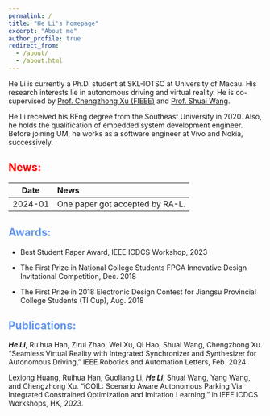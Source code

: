 ```yaml
---
permalink: /
title: "He Li's homepage"
excerpt: "About me"
author_profile: true
redirect_from: 
  - /about/
  - /about.html
---
```


He Li is currently a Ph.D. student at SKL-IOTSC at University of Macau. His research interests lie in autonomous driving and virtual reality. He is co-supervised by [Prof. Chengzhong Xu (FIEEE)](https://www.fst.um.edu.mo/personal/czxu/) and [Prof. Shuai Wang](https://bearswang.github.io/).

He Li received his BEng degree from the Southeast University in 2020. Also, he holds the qualification of embedded system development engineer. Before joining UM, he works as a software engineer at Vivo and Nokia, successively.

## <font color=Red>News:</font> ##

|  Date   |  News |
|  :----:  | :----  |
| 2024-01 | One paper got accepted by RA-L. |

## <font color=CornflowerBlue>Awards:</font> ##

- Best Student Paper Award, IEEE ICDCS Workshop, 2023

- The First Prize in National College Students FPGA Innovative Design Invitational Competition, Dec. 2018

- The First Prize in 2018 Electronic Design Contest for Jiangsu Provincial College Students (TI Cup), Aug. 2018

## <font color=CornflowerBlue>Publications:</font> ##

***He Li***, Ruihua Han, Zirui Zhao, Wei Xu, Qi Hao, Shuai Wang, Chengzhong Xu. “Seamless Virtual Reality with Integrated Synchronizer and Synthesizer for Autonomous Driving,”  IEEE Robotics and Automation Letters, Feb. 2024.

Lexiong Huang, Ruihua Han, Guoliang Li, ***He Li***, Shuai Wang, Yang Wang, and Chengzhong Xu. “iCOIL: Scenario Aware Autonomous Parking Via Integrated Constrained Optimization and Imitation Learning,” in IEEE ICDCS Workshops, HK, 2023.
